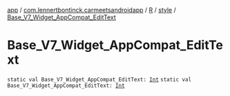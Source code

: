 [app](../../../index.md) / [com.lennertbontinck.carmeetsandroidapp](../../index.md) / [R](../index.md) / [style](index.md) / [Base_V7_Widget_AppCompat_EditText](./-base_-v7_-widget_-app-compat_-edit-text.md)

# Base_V7_Widget_AppCompat_EditText

`static val Base_V7_Widget_AppCompat_EditText: `[`Int`](https://kotlinlang.org/api/latest/jvm/stdlib/kotlin/-int/index.html)
`static val Base_V7_Widget_AppCompat_EditText: `[`Int`](https://kotlinlang.org/api/latest/jvm/stdlib/kotlin/-int/index.html)